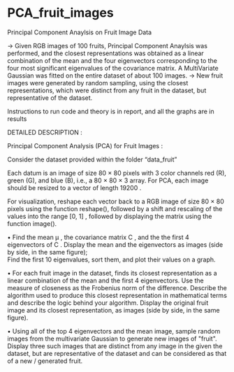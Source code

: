 # PCA_fruit_images

Principal Component Anaylsis on Fruit Image Data

-> Given RGB images of 100 fruits, Principal Component Anaylsis was performed, and the closest representations 
was obtained as a linear combination of the mean and the four eigenvectors corresponding to the four most significant 
eigenvalues of the covariance matrix. A MultiVariate Gaussian was fitted on the entire dataset of about 100 images.
-> New fruit images were generated by random sampling, using the closest representations, which were 
distinct from any fruit in the dataset, but representative of the dataset.

Instructions to run code and theory is in report, and all the graphs are in results

DETAILED DESCRIPTION :

Principal Component Analysis (PCA) for Fruit Images :

Consider the dataset provided within the folder “data_fruit”

Each datum is an image of size 80 × 80 pixels with 3 color channels red (R), green (G), and blue
(B), i.e., a 80 × 80 × 3 array. For PCA, each image should be resized to a vector of length 19200 .

For visualization, reshape each vector back to a RGB image of size 80 × 80 pixels using the
function reshape(), followed by a shift and rescaling of the values into the range [0, 1] , followed by
displaying the matrix using the function image().

• Find the mean μ , the covariance matrix C , and the the first 4 eigenvectors of C . 
Display the mean and the eigenvectors as images (side by side, in the same figure);  
Find the first 10 eigenvalues, sort them, and plot their values on a graph. 

• For each fruit image in the dataset, finds its closest representation as a
linear combination of the mean and the first 4 eigenvectors. Use the measure of closeness
as the Frobenius norm of the difference. Describe the algorithm used to produce this closest
representation in mathematical terms and describe the logic behind your algorithm. Display the
original fruit image and its closest representation, as images (side by side, in the same figure).

• Using all of the top 4 eigenvectors and the mean image, sample random
images from the multivariate Gaussian to generate new images of "fruit". Display three such
images that are distinct from any image in the given the dataset, but are representative of the
dataset and can be considered as that of a new / generated fruit.

